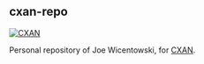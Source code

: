## cxan-repo

[![CXAN](http://cxan.org/badge/joewiz)](http://cxan.org/pkg/joewiz)

Personal repository of Joe Wicentowski, for [CXAN](http://cxan.org/).
